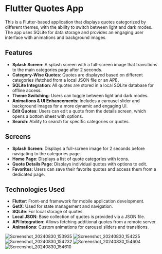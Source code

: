 # Flutter Quotes App

This is a Flutter-based application that displays quotes categorized by different themes, with the ability to switch between light and dark modes. The app uses SQLite for data storage and provides an engaging user interface with animations and background images.

## Features

- **Splash Screen**: A splash screen with a full-screen image that transitions to the main categories page after 2 seconds.
- **Category-Wise Quotes**: Quotes are displayed based on different categories (fetched from a local JSON file or an API).
- **SQLite Integration**: All quotes are stored in a local SQLite database for offline access.
- **Theme Switching**: Users can toggle between light and dark modes.
- **Animations & UI Enhancements**: Includes a carousel slider and background images for a more dynamic and engaging UI.
- **Edit Quotes**: Users can edit a quote from the details screen, which opens a bottom sheet with options.
- **Search**: Ability to search for specific categories or quotes.

## Screens

- **Splash Screen**: Displays a full-screen image for 2 seconds before navigating to the categories page.
- **Home Page**: Displays a list of quote categories with icons.
- **Quote Details Page**: Displays individual quotes with options to edit.
- **Favorites**: Users can save their favorite quotes and access them from a dedicated page.

## Technologies Used

- **Flutter**: Front-end framework for mobile application development.
- **GetX**: Used for state management and navigation.
- **SQLite**: For local storage of quotes.
- **Local JSON**: Base collection of quotes is provided via a JSON file.
- **API Integration**: Allows fetching additional quotes from a remote server.
- **Animations**: Custom animations for carousel sliders and transitions.


![Screenshot_20240830_153935](https://github.com/user-attachments/assets/3652f277-36a9-4018-9da5-24a158267305)
![Screenshot_20240830_154225](https://github.com/user-attachments/assets/caa4d9ae-16e0-4095-8166-887f49d18d14)
![Screenshot_20240830_154232](https://github.com/user-attachments/assets/f8b1d189-519a-4d2a-a814-a324aae360a8)
![Screenshot_20240830_154604](https://github.com/user-attachments/assets/72ab646d-adff-4bfb-88ec-6f5e74155601)
![Screenshot_20240830_154610](https://github.com/user-attachments/assets/21460b5d-d4b9-4139-8b5f-358b4d8d65bf)
